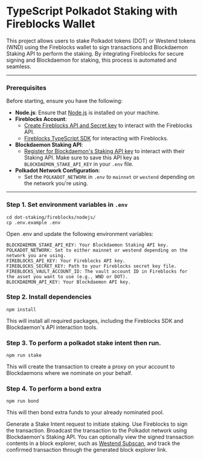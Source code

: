 # TypeScript Polkadot Staking with Fireblocks Wallet

This project allows users to stake Polkadot tokens (DOT) or Westend tokens (WND) using the Fireblocks wallet to sign transactions and Blockdaemon Staking API to perform the staking. By integrating Fireblocks for secure signing and Blockdaemon for staking, this process is automated and seamless.

---

### Prerequisites

Before starting, ensure you have the following:

- **Node.js**: Ensure that [Node.js](https://nodejs.org/en/download/package-manager) is installed on your machine.
- **Fireblocks Account**:
    - [Create Fireblocks API and Secret key](https://developers.fireblocks.com/docs/manage-api-keys) to interact with the Fireblocks API.
    - [Fireblocks TypeScript SDK](https://github.com/fireblocks/ts-sdk) for interacting with Fireblocks.
- **Blockdaemon Staking API**:
    - [Register for Blockdaemon's Staking API key](https://docs.blockdaemon.com/reference/get-started-staking-api#step-1-sign-up-for-an-api-key) to interact with their Staking API. Make sure to save this API key as `BLOCKDAEMON_STAKE_API_KEY` in your `.env` file.
- **Polkadot Network Configuration**:
    - Set the `POLKADOT_NETWORK` in `.env` to `mainnet` or `westend` depending on the network you're using.

---

### Step 1. Set environment variables in `.env`

```shell
cd dot-staking/fireblocks/nodejs/
cp .env.example .env
```

Open .env and update the following environment variables:
```shell
BLOCKDAEMON_STAKE_API_KEY: Your Blockdaemon Staking API key.
POLKADOT_NETWORK: Set to either mainnet or westend depending on the network you are using.
FIREBLOCKS_API_KEY: Your Fireblocks API key.
FIREBLOCKS_SECRET_KEY: Path to your Fireblocks secret key file.
FIREBLOCKS_VAULT_ACCOUNT_ID: The vault account ID in Fireblocks for the asset you want to use (e.g., WND or DOT).
BLOCKDAEMON_API_KEY: Your Blockdaemon API key.
```

### Step 2. Install dependencies

```shell
npm install
```
This will install all required packages, including the Fireblocks SDK and Blockdaemon's API interaction tools.

### Step 3. To perform a polkadot stake intent then run.
```shell
npm run stake
```
This will create the transaction to create a proxy on your account to Blockdaemons where we nominate on your behalf.

### Step 4. To perform a bond extra 
```shell
npm run bond
```
This will then bond extra funds to your already nominated pool.

Generate a Stake Intent request to initiate staking.
Use Fireblocks to sign the transaction.
Broadcast the transaction to the Polkadot network using Blockdaemon's Staking API.
You can optionally view the signed transaction contents in a block explorer, such as [Westend Subscan](https://westend.subscan.io/), and track the confirmed transaction through the generated block explorer link.